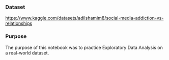 ### Dataset
https://www.kaggle.com/datasets/adilshamim8/social-media-addiction-vs-relationships

### Purpose
The purpose of this notebook was to practice Exploratory Data Analysis on a real-world dataset.
